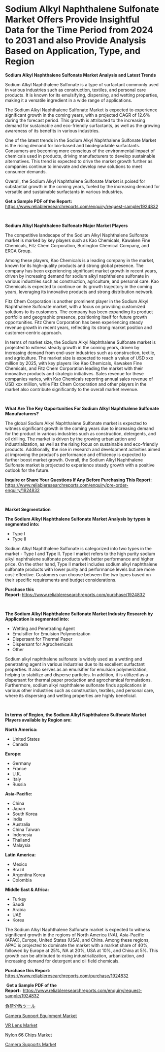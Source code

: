 <p><h1>Sodium Alkyl Naphthalene Sulfonate Market Offers Provide Insightful Data for the Time Period from 2024 to 2031 and also Provide Analysis Based on Application, Type, and Region</h1></p><p><strong>Sodium Alkyl Naphthalene Sulfonate Market Analysis and Latest Trends</strong></p>
<p><p>Sodium Alkyl Naphthalene Sulfonate is a type of surfactant commonly used in various industries such as construction, textiles, and personal care products. It is known for its emulsifying, dispersing, and wetting properties, making it a versatile ingredient in a wide range of applications.</p><p>The Sodium Alkyl Naphthalene Sulfonate Market is expected to experience significant growth in the coming years, with a projected CAGR of 12.6% during the forecast period. This growth is attributed to the increasing demand for sustainable and eco-friendly surfactants, as well as the growing awareness of its benefits in various industries.</p><p>One of the latest trends in the Sodium Alkyl Naphthalene Sulfonate Market is the rising demand for bio-based and biodegradable surfactants. Consumers are becoming more conscious of the environmental impact of chemicals used in products, driving manufacturers to develop sustainable alternatives. This trend is expected to drive the market growth further as companies continue to innovate and develop new solutions to meet consumer demands.</p><p>Overall, the Sodium Alkyl Naphthalene Sulfonate Market is poised for substantial growth in the coming years, fueled by the increasing demand for versatile and sustainable surfactants in various industries.</p></p>
<p><strong>Get a Sample PDF of the Report:&nbsp;</strong> <a href="https://www.reliableresearchreports.com/enquiry/request-sample/1924832">https://www.reliableresearchreports.com/enquiry/request-sample/1924832</a></p>
<p>&nbsp;</p>
<p><strong>Sodium Alkyl Naphthalene Sulfonate Major Market Players</strong></p>
<p><p>The competitive landscape of the Sodium Alkyl Naphthalene Sulfonate market is marked by key players such as Kao Chemicals, Kawaken Fine Chemicals, Fitz Chem Corporation, Burlington Chemical Company, and ERCA Group. </p><p>Among these players, Kao Chemicals is a leading company in the market, known for its high-quality products and strong global presence. The company has been experiencing significant market growth in recent years, driven by increasing demand for sodium alkyl naphthalene sulfonate in various industries such as construction, agriculture, and personal care. Kao Chemicals is expected to continue on its growth trajectory in the coming years, leveraging its innovative products and strong distribution network.</p><p>Fitz Chem Corporation is another prominent player in the Sodium Alkyl Naphthalene Sulfonate market, with a focus on providing customized solutions to its customers. The company has been expanding its product portfolio and geographic presence, positioning itself for future growth opportunities. Fitz Chem Corporation has been experiencing steady revenue growth in recent years, reflecting its strong market position and customer-centric approach.</p><p>In terms of market size, the Sodium Alkyl Naphthalene Sulfonate market is projected to witness steady growth in the coming years, driven by increasing demand from end-user industries such as construction, textile, and agriculture. The market size is expected to reach a value of USD xxx million by 2025, with key players like Kao Chemicals, Kawaken Fine Chemicals, and Fitz Chem Corporation leading the market with their innovative products and strategic initiatives. Sales revenue for these companies varies, with Kao Chemicals reporting annual sales revenue of USD xxx million, while Fitz Chem Corporation and other players in the market also contribute significantly to the overall market revenue.</p></p>
<p>&nbsp;</p>
<p><strong>What Are The Key Opportunities For Sodium Alkyl Naphthalene Sulfonate Manufacturers?</strong></p>
<p><p>The global Sodium Alkyl Naphthalene Sulfonate market is expected to witness significant growth in the coming years due to increasing demand for the product in various industries such as construction, detergents, and oil drilling. The market is driven by the growing urbanization and industrialization, as well as the rising focus on sustainable and eco-friendly products. Additionally, the rise in research and development activities aimed at improving the product's performance and efficiency is expected to further boost market growth. Overall, the Sodium Alkyl Naphthalene Sulfonate market is projected to experience steady growth with a positive outlook for the future.</p></p>
<p><strong>Inquire or Share Your Questions If Any Before Purchasing This Report:</strong> <a href="https://www.reliableresearchreports.com/enquiry/pre-order-enquiry/1924832">https://www.reliableresearchreports.com/enquiry/pre-order-enquiry/1924832</a></p>
<p>&nbsp;</p>
<p><strong>Market Segmentation</strong></p>
<p><strong>The Sodium Alkyl Naphthalene Sulfonate Market Analysis by types is segmented into:</strong></p>
<p><ul><li>Type I</li><li>Type II</li></ul></p>
<p><p>Sodium Alkyl Naphthalene Sulfonate is categorized into two types in the market - Type I and Type II. Type I market refers to the high purity sodium alkyl naphthalene sulfonate products with better performance and higher price. On the other hand, Type II market includes sodium alkyl naphthalene sulfonate products with lower purity and performance levels but are more cost-effective. Customers can choose between the two types based on their specific requirements and budget considerations.</p></p>
<p><strong>Purchase this Report:&nbsp;</strong><a href="https://www.reliableresearchreports.com/purchase/1924832">https://www.reliableresearchreports.com/purchase/1924832</a></p>
<p>&nbsp;</p>
<p><strong>The Sodium Alkyl Naphthalene Sulfonate Market Industry Research by Application is segmented into:</strong></p>
<p><ul><li>Wetting and Penetrating Agent</li><li>Emulsifier for Emulsion Polymerization</li><li>Dispersant for Thermal Paper</li><li>Dispersant for Agrochemicals</li><li>Other</li></ul></p>
<p><p>Sodium alkyl naphthalene sulfonate is widely used as a wetting and penetrating agent in various industries due to its excellent surfactant properties. It also serves as an emulsifier for emulsion polymerization, helping to stabilize and disperse particles. In addition, it is utilized as a dispersant for thermal paper production and agrochemical formulations. Furthermore, sodium alkyl naphthalene sulfonate finds applications in various other industries such as construction, textiles, and personal care, where its dispersing and wetting properties are highly beneficial.</p></p>
<p>&nbsp;</p>
<p><strong>In terms of Region, the Sodium Alkyl Naphthalene Sulfonate Market Players available by Region are:</strong></p>
<p>
    <p> <strong> North America: </strong>
        <ul>
            <li>United States</li>
            <li>Canada</li>
        </ul>
        </p> 
    <p> <strong> Europe: </strong>
        <ul>
            <li>Germany</li>
            <li>France</li>
            <li>U.K.</li>
            <li>Italy</li>
            <li>Russia</li>
        </ul>
        </p> 
    <p> <strong> Asia-Pacific: </strong>
        <ul>
            <li>China</li>
            <li>Japan</li>
            <li>South Korea</li>
            <li>India</li>
            <li>Australia</li>
            <li>China Taiwan</li>
            <li>Indonesia</li>
            <li>Thailand</li>
            <li>Malaysia</li>
        </ul>
        </p> 
    <p> <strong> Latin America: </strong>
        <ul>
            <li>Mexico</li>
            <li>Brazil</li>
            <li>Argentina Korea</li>
            <li>Colombia</li>
        </ul>
        </p> 
    <p> <strong> Middle East & Africa: </strong>
        <ul>
            <li>Turkey</li>
            <li>Saudi</li>
            <li>Arabia</li>
            <li>UAE</li>
            <li>Korea</li>
        </ul>
    </p>
    </p>
<p><p>The Sodium Alkyl Naphthalene Sulfonate market is expected to witness significant growth in the regions of North America (NA), Asia-Pacific (APAC), Europe, United States (USA), and China. Among these regions, APAC is projected to dominate the market with a market share of 40%, followed by Europe at 25%, NA at 20%, USA at 10%, and China at 5%. This growth can be attributed to rising industrialization, urbanization, and increasing demand for detergent and oil field chemicals.</p></p>
<p><strong>Purchase this Report: </strong><a href="https://www.reliableresearchreports.com/purchase/1924832">https://www.reliableresearchreports.com/purchase/1924832</a></p>
<p>&nbsp;<strong>Get a Sample PDF of the Report:&nbsp;&nbsp;</strong><a href="https://www.reliableresearchreports.com/enquiry/request-sample/1924832">https://www.reliableresearchreports.com/enquiry/request-sample/1924832</a></p>
<p><strong></strong></p>
<p><p><a href="https://github.com/joaejkdzgyljvo6/Market-Research-Report-List-1/blob/main/2132956184296.md">負荷分散ツール</a></p><p><a href="https://metal-farmhouse-e95.notion.site/Camera-Support-Equipment-Market-Research-Report-Provides-thorough-Industry-Overview-which-offers-an-6ea835a92282491faff3a9b186e460a9">Camera Support Equipment Market</a></p><p><a href="https://view.publitas.com/reportprime-1/decoding-the-vr-lens-market-a-deep-dive-into-the-latest-market-trends-market-segmentation-and-competitive-analysis/">VR Lens Market</a></p><p><a href="https://view.publitas.com/reportprime-1/nylon-66-chips-market-provides-detailed-segmentation-of-this-market-based-on-type-application-and-region-and-forecast-for-the-period-from-2024-2031/">Nylon 66 Chips Market</a></p><p><a href="https://circular-yam-9b9.notion.site/Camera-Supports-Market-Size-Focuses-on-Market-Dynamics-In-Depth-Analysis-and-Future-Projections-of--b7b192bd854d4ce4827d12b76e93f153">Camera Supports Market</a></p></p>
